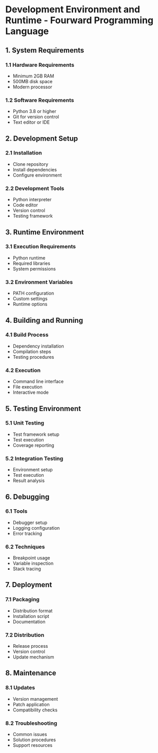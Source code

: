 # Development Environment and Runtime - Fourward Programming Language

## 1. System Requirements

### 1.1 Hardware Requirements
- Minimum 2GB RAM
- 500MB disk space
- Modern processor

### 1.2 Software Requirements
- Python 3.8 or higher
- Git for version control
- Text editor or IDE

## 2. Development Setup

### 2.1 Installation
- Clone repository
- Install dependencies
- Configure environment

### 2.2 Development Tools
- Python interpreter
- Code editor
- Version control
- Testing framework

## 3. Runtime Environment

### 3.1 Execution Requirements
- Python runtime
- Required libraries
- System permissions

### 3.2 Environment Variables
- PATH configuration
- Custom settings
- Runtime options

## 4. Building and Running

### 4.1 Build Process
- Dependency installation
- Compilation steps
- Testing procedures

### 4.2 Execution
- Command line interface
- File execution
- Interactive mode

## 5. Testing Environment

### 5.1 Unit Testing
- Test framework setup
- Test execution
- Coverage reporting

### 5.2 Integration Testing
- Environment setup
- Test execution
- Result analysis

## 6. Debugging

### 6.1 Tools
- Debugger setup
- Logging configuration
- Error tracking

### 6.2 Techniques
- Breakpoint usage
- Variable inspection
- Stack tracing

## 7. Deployment

### 7.1 Packaging
- Distribution format
- Installation script
- Documentation

### 7.2 Distribution
- Release process
- Version control
- Update mechanism

## 8. Maintenance

### 8.1 Updates
- Version management
- Patch application
- Compatibility checks

### 8.2 Troubleshooting
- Common issues
- Solution procedures
- Support resources 